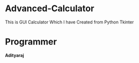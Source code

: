 # Advanced-Calculator
This is GUI Calculator Which I have Created from Python Tkinter 

# Programmer
**Adityaraj**
